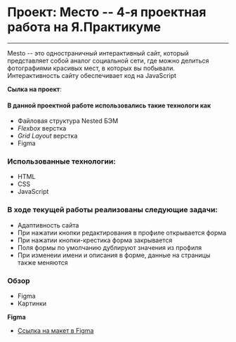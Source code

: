# Проект: Место -- 4-я проектная работа на Я.Практикуме
------
Mesto -- это одностраничный интерактивный сайт, который представляет собой аналог социальной сети, где можно делиться фотографиями красивых мест, в которых вы побывали. Интерактивность сайту обеспечивает код на JavaScript

__Сылка на проект__: 

#### В данной проектной работе использовались такие технологи как
- Файловая структура Nested БЭМ
- *Flexbox* верстка
- *Grid Layout* верстка
- Figma

### Использованные технологии:
- HTML
- CSS
- JavaScript

### В ходе текущей работы реализованы следующие задачи: 
- Адаптивность сайта
- При нажатии кнопки редактирования в профиле открывается форма
- При нажатии кнопки-крестика форма закрывается
- Поля формы по умолчанию дублируют значения из профиля
- При изменеии имени и описания в форме, данные на страницы также меняются

### Обзор

* Figma
* Картинки

**Figma**

* [Ссылка на макет в Figma](https://www.figma.com/file/2cn9N9jSkmxD84oJik7xL7/JavaScript.-Sprint-4?node-id=0%3A1)

